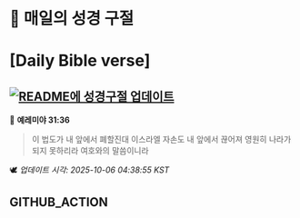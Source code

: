 # 🙏 매일의 성경 구절
# [Daily Bible verse]
## [![README에 성경구절 업데이트](https://github.com/DONGSUKA/first_test/actions/workflows/update-readme-bible.yml/badge.svg)](https://github.com/DONGSUKA/first_test/actions/workflows/update-readme-bible.yml)
<!-- START_BIBLE_VERSE -->
📖 **예레미야 31:36**
> 이 법도가 내 앞에서 폐할진대 이스라엘 자손도 내 앞에서 끊어져 영원히 나라가 되지 못하리라 여호와의 말씀이니라

🕊️ _업데이트 시각: 2025-10-06 04:38:55 KST_
  <!-- END_BIBLE_VERSE -->
## GITHUB_ACTION
